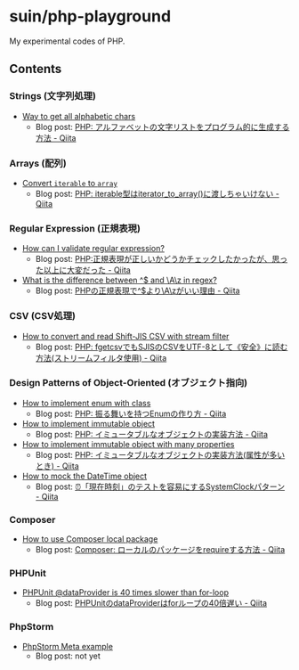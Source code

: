 # suin/php-playground

My experimental codes of PHP.

## Contents

### Strings (文字列処理)

* [Way to get all alphabetic chars](./WayToGetAllAlphabeticChars)
    * Blog post: [PHP: アルファベットの文字リストをプログラム的に生成する方法 - Qiita](https://qiita.com/suin/items/8c53fb2d031d417ca0a8)

### Arrays (配列)

* [Convert `iterable` to `array`](./IterableToArray)
    * Blog post: [PHP: iterable型はiterator_to_array()に渡しちゃいけない - Qiita](https://qiita.com/suin/items/5f76a3eeaca70a5c3ba8)

### Regular Expression (正規表現)

* [How can I validate regular expression?](./HowCanIValidateRegex)
    * Blog post: [PHP:正規表現が正しいかどうかチェックしたかったが、思った以上に大変だった - Qiita](https://qiita.com/suin/items/af7fb65f33fcf9035411)
* [What is the difference between ^$ and \A\z in regex?](./RegexDollarMatchesNewLine)
    * Blog post: [PHPの正規表現で^$より\A\zがいい理由 - Qiita](https://qiita.com/suin/items/2b9376ddd14a7fb40759)

### CSV (CSV処理)

* [How to convert and read Shift-JIS CSV with stream filter](./ReadingSjisCsvWithStreamFilter)
    * Blog post: [PHP: fgetcsvでもSJISのCSVをUTF-8として《安全》に読む方法(ストリームフィルタ使用) - Qiita](https://qiita.com/suin/items/3edfb9cb15e26bffba11)

### Design Patterns of Object-Oriented (オブジェクト指向)

* [How to implement enum with class](./HowToImplementEnumWithClass)
    * Blog post: [PHP: 振る舞いを持つEnumの作り方 - Qiita](https://qiita.com/suin/items/17ee61d7e75b422a7ec3)
* [How to implement immutable object](./HowToImplementImmutableObject)
    * Blog post: [PHP: イミュータブルなオブジェクトの実装方法 - Qiita](https://qiita.com/suin/items/56859f5b5f6f962e2744)
* [How to implement immutable object with many properties](./HowToImplementImmutableObjectWithManyProperties)
    * Blog post: [PHP: イミュータブルなオブジェクトの実装方法(属性が多いとき) - Qiita](https://qiita.com/suin/items/6c8a841643269059378a)
* [How to mock the DateTime object](./HowToMockTheDateTime)
    * Blog post: [⏰「現在時刻」のテストを容易にするSystemClockパターン - Qiita](https://qiita.com/suin/items/bcd7488df4403a53d7d9)

### Composer

* [How to use Composer local package](./ComposerUsingLocalRepository)
    * Blog post: [Composer: ローカルのパッケージをrequireする方法 - Qiita](https://qiita.com/suin/items/d24c2c0d8c221ccbc2f3)

### PHPUnit

* [PHPUnit @dataProvider is 40 times slower than for-loop](./PhpUnitDataProviderPerformance)
    * Blog post: [PHPUnitのdataProviderはforループの40倍遅い - Qiita](https://qiita.com/suin/items/1f8a0f8a9d58e902953f)

### PhpStorm

* [PhpStorm Meta example](./PhpStormMetaExample)
    * Blog post: not yet
